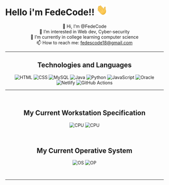 
# Hello i'm FedeCode!! <img src="./wave.gif" width="35px" height= "35px">

<div align = center>

 👋 Hi, I’m @FedeCode</br>
 👀 I’m interested in Web dev, Cyber-security</br>
 🌱 I’m currently in college learning computer science</br>
 📫 How to reach me: fedescode18@gmail.com</br>
</div>

-------------------------------------------------------------------------------------------------------------------------------------------------------
<h2 align="center">
Technologies and Languages</h2>

<div align="center">
  

![HTML](https://img.shields.io/badge/Html-F7DF1E?style=flat-square&logo=HTML5&logoColor=black)
![CSS](https://img.shields.io/badge/CSS-F7DF1E?style=flat-square&logo=CSS3&logoColor=black)
![MySQL](https://img.shields.io/badge/MySQL-00000F?style=flat-square&logo=mysql&logoColor=white)
![Java](https://img.shields.io/badge/-Java-007396?style=flat-square&logo=java)
![Python](https://img.shields.io/badge/Python-14354C?style=flat-square&logo=python&logoColor=white)
![JavaScript](https://img.shields.io/badge/JavaScript-F7DF1E?style=flat-square&logo=javascript&logoColor=black)
![Oracle](https://img.shields.io/badge/Oracle-F80000?style=flat-square&logo=oracle&logoColor=white)
![Netlify](https://img.shields.io/badge/Netlify-00C7B7?style=flat-square&logo=netlify&logoColor=white)
![GitHub Actions](https://img.shields.io/badge/GitHub_Actions-2088FF?style=flat-square&logo=github-actions&logoColor=white)

</div>

-------------------------------------------------------------------------------------------------------------------------------------------------------
<br>

<h2 align="center">
My Current Workstation Specification </h2>

<div align="center">

![CPU](https://img.shields.io/badge/ASUS-2088FF?style=flat-square&logo=ASUS&logoColor=black&logoSize=44)
![CPU](https://img.shields.io/badge/HP-NOTEBOOK-2088FF?style=flat-square&logo=HP&logoColor=black)

<br> 

</div>


<h2 align="center">
My Current Operative System </h2>

<div align="center">

![OS](https://img.shields.io/badge/Linux-2088FF?style=flat-square&logo=LINUX&logoColor=black&logoSize=44)
![OP](https://img.shields.io/badge/WINDOWS-2088FF?style=flat-square&logo=WINDOWS&logoColor=black)

<br> 

</div>


-------------------------------------------------------------------------------------------------------------------------------------------------------
<!--
<div align="center">

<h2>Connect with me!</h2>
 
[<img src="https://img.shields.io/badge/linkedin-%230077B5.svg?&style=for-the-badge&logo=linkedin&logoColor=white" />](https://www.linkedin.com/in/federico-suarez
) 
/*
<div align="center">

![FedeSCode wakatime stats](https://github-readme-stats.vercel.app/api/wakatime?username=FedeCode&layout=compact&theme=synthwave&v=2)

</div>



<!---
FedeSCode/FedeSCode is a ✨ special ✨ repository because its `README.md` (this file) appears on your GitHub profile.
You can click the Preview link to take a look at your changes.
--->

